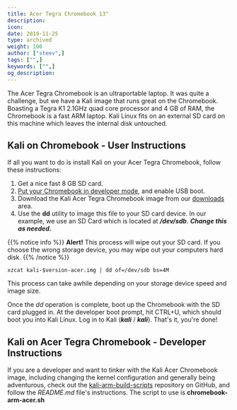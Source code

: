 ```yaml
---
title: Acer Tegra Chromebook 13"
description:
icon:
date: 2019-11-25
type: archived
weight: 100
author: ["steev",]
tags: ["",]
keywords: ["",]
og_description:
---
```


The Acer Tegra Chromebook is an ultraportable laptop. It was quite a challenge, but we have a Kali image that runs great on the Chromebook. Boasting a Tegra K1 2.1GHz quad core processor and 4 GB of RAM, the Chromebook is a fast ARM laptop. Kali Linux fits on an external SD card on this machine which leaves the internal disk untouched.

## Kali on Chromebook - User Instructions

If all you want to do is install Kali on your Acer Tegra Chromebook, follow these instructions:

1. Get a nice fast 8 GB SD card.
2. [Put your Chromebook in developer mode](http://www.chromium.org/chromium-os/developer-information-for-chrome-os-devices/acer-c720-chromebook), and enable USB boot.
3. Download the Kali Acer Tegra Chromebook image from our [downloads](https://www.offensive-security.com/kali-linux-arm-images/) area.
4. Use the **dd** utility to image this file to your SD card device. In our example, we use an SD Card which is located at **_/dev/sdb_**. **_Change this as needed._**

{{% notice info %}}
**Alert!** This process will wipe out your SD card. If you choose the wrong storage device, you may wipe out your computers hard disk.
{{% /notice %}}

```
xzcat kali-$version-acer.img | dd of=/dev/sdb bs=4M
```

This process can take awhile depending on your storage device speed and image size.

Once the _dd_ operation is complete, boot up the Chromebook with the SD card plugged in. At the developer boot prompt, hit CTRL+U, which should boot you into Kali Linux. Log in to Kali (**_kali_** / **_kali_**). That's it, you're done!

## Kali on Acer Tegra Chromebook - Developer Instructions

If you are a developer and want to tinker with the Kali Acer Chromebook image, including changing the kernel configuration and generally being adventurous, check out the [kali-arm-build-scripts](https://gitlab.com/kalilinux/build-scripts/kali-arm) repository on GitHub, and follow the _README.md_ file's instructions. The script to use is **chromebook-arm-acer.sh**
